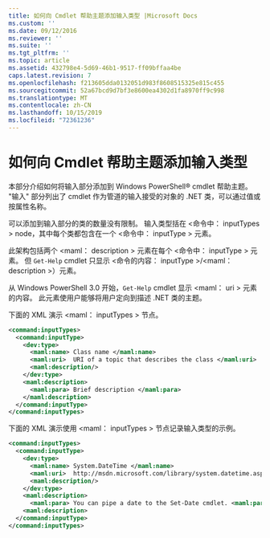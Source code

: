 ```yaml
---
title: 如何向 Cmdlet 帮助主题添加输入类型 |Microsoft Docs
ms.custom: ''
ms.date: 09/12/2016
ms.reviewer: ''
ms.suite: ''
ms.tgt_pltfrm: ''
ms.topic: article
ms.assetid: 432798e4-5d69-46b1-9517-ff09bffaa4be
caps.latest.revision: 7
ms.openlocfilehash: f213605dda0132051d983f8608515325e815c455
ms.sourcegitcommit: 52a67bcd9d7bf3e8600ea4302d1fa8970ff9c998
ms.translationtype: MT
ms.contentlocale: zh-CN
ms.lasthandoff: 10/15/2019
ms.locfileid: "72361236"
---
```

# <a name="how-to-add-input-types-to-a-cmdlet-help-topic"></a>如何向 Cmdlet 帮助主题添加输入类型

本部分介绍如何将输入部分添加到 Windows PowerShell® cmdlet 帮助主题。 "输入" 部分列出了 cmdlet 作为管道的输入接受的对象的 .NET 类，可以通过值或按属性名称。

可以添加到输入部分的类的数量没有限制。 输入类型括在 \<命令中： inputTypes > node，其中每个类都包含在一个 \<命令中： inputType > 元素。

此架构包括两个 \<maml： description > 元素在每个 \<命令中： inputType > 元素。 但 `Get-Help` cmdlet 只显示 \<命令的内容： inputType >/\<maml： description >）元素。

从 Windows PowerShell 3.0 开始，`Get-Help` cmdlet 显示 \<maml： uri > 元素的内容。 此元素使用户能够将用户定向到描述 .NET 类的主题。

下面的 XML 演示 \<maml： inputTypes > 节点。

```xml
<command:inputTypes>
  <command:inputType>
    <dev:type>
      <maml:name> Class name </maml:name>
      <maml:uri>  URI of a topic that describes the class </maml:uri>
      <maml:description/>
    </dev:type>
    <maml:description>
      <maml:para> Brief description </maml:para>
    </maml:description>
  </command:inputType>
</command:inputTypes>
```

下面的 XML 演示使用 \<maml： inputTypes > 节点记录输入类型的示例。

```xml
<command:inputTypes>
  <command:inputType>
    <dev:type>
      <maml:name> System.DateTime </maml:name>
      <maml:uri>  http://msdn.microsoft.com/library/system.datetime.aspx </maml:uri>
      <maml:description/>
    </dev:type>
    <maml:description>
      <maml:para> You can pipe a date to the Set-Date cmdlet. <maml:para>
    <maml:description>
  </command:inputType>
</command:inputTypes>
```